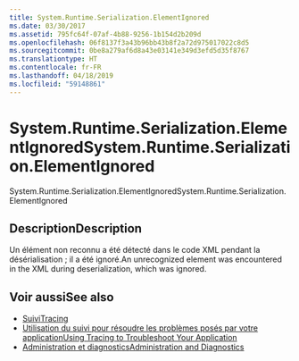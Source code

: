 ```yaml
---
title: System.Runtime.Serialization.ElementIgnored
ms.date: 03/30/2017
ms.assetid: 795fc64f-07af-4b88-9256-1b154d2b209d
ms.openlocfilehash: 06f8137f3a43b96bb43b8f2a72d975017022c8d5
ms.sourcegitcommit: 0be8a279af6d8a43e03141e349d3efd5d35f8767
ms.translationtype: HT
ms.contentlocale: fr-FR
ms.lasthandoff: 04/18/2019
ms.locfileid: "59148861"
---
```

# <a name="systemruntimeserializationelementignored"></a><span data-ttu-id="5ab12-102">System.Runtime.Serialization.ElementIgnored</span><span class="sxs-lookup"><span data-stu-id="5ab12-102">System.Runtime.Serialization.ElementIgnored</span></span>
<span data-ttu-id="5ab12-103">System.Runtime.Serialization.ElementIgnored</span><span class="sxs-lookup"><span data-stu-id="5ab12-103">System.Runtime.Serialization.ElementIgnored</span></span>  
  
## <a name="description"></a><span data-ttu-id="5ab12-104">Description</span><span class="sxs-lookup"><span data-stu-id="5ab12-104">Description</span></span>  
 <span data-ttu-id="5ab12-105">Un élément non reconnu a été détecté dans le code XML pendant la désérialisation ; il a été ignoré.</span><span class="sxs-lookup"><span data-stu-id="5ab12-105">An unrecognized element was encountered in the XML during deserialization, which was ignored.</span></span>  
  
## <a name="see-also"></a><span data-ttu-id="5ab12-106">Voir aussi</span><span class="sxs-lookup"><span data-stu-id="5ab12-106">See also</span></span>

- [<span data-ttu-id="5ab12-107">Suivi</span><span class="sxs-lookup"><span data-stu-id="5ab12-107">Tracing</span></span>](../../../../../docs/framework/wcf/diagnostics/tracing/index.md)
- [<span data-ttu-id="5ab12-108">Utilisation du suivi pour résoudre les problèmes posés par votre application</span><span class="sxs-lookup"><span data-stu-id="5ab12-108">Using Tracing to Troubleshoot Your Application</span></span>](../../../../../docs/framework/wcf/diagnostics/tracing/using-tracing-to-troubleshoot-your-application.md)
- [<span data-ttu-id="5ab12-109">Administration et diagnostics</span><span class="sxs-lookup"><span data-stu-id="5ab12-109">Administration and Diagnostics</span></span>](../../../../../docs/framework/wcf/diagnostics/index.md)
